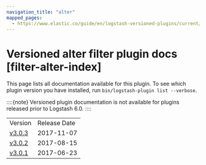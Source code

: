 ```yaml
---
navigation_title: "alter"
mapped_pages:
  - https://www.elastic.co/guide/en/logstash-versioned-plugins/current/filter-alter-index.html
---
```


# Versioned alter filter plugin docs [filter-alter-index]


This page lists all documentation available for this plugin.  To see which plugin version you have installed, run `bin/logstash-plugin list --verbose`.

::::{note}
Versioned plugin documentation is not available for plugins released prior to Logstash 6.0.
::::


|     |     |
| --- | --- |
| Version | Release Date |
| [v3.0.3](v3-0-3-plugins-filters-alter.md) | 2017-11-07 |
| [v3.0.2](v3-0-2-plugins-filters-alter.md) | 2017-08-15 |
| [v3.0.1](v3-0-1-plugins-filters-alter.md) | 2017-06-23 |




